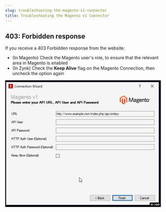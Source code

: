 ```yaml
---
slug: troubleshooting-the-magento-v1-connector
title: Troubleshooting the Magento v1 Connector
---
```


## 403: Forbidden response

If you receive a 403 Forbidden response from the website:

 * (In Magento) Check the Magento user's role, to ensure that the relevant area in Magento is enabled
 * (In Zynk) Check the **Keep Alive** flag on the Magento Connection, then uncheck the option again
 
<img src="../../assets/images/magv1keepalive.gif" alt="Resetting Keep Alive Option on Magento Connection">
